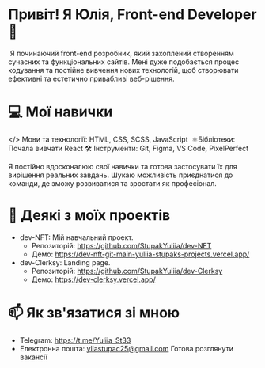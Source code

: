 # Привіт! Я Юлія, Front-end Developer  👋
​  Я починаючий front-end розробник, який захоплений створенням сучасних та функціональних сайтів. 
  Мені дуже подобається процес кодування та постійне вивчення нових технологій, щоб створювати ефективні та естетично привабливі веб-рішення.

# ​💻 Мої навички
   </> ​Мови та технології: HTML, CSS, SCSS, JavaScript
  ​ ⚛️ ​Бібліотеки: Почала вивчати React
   🛠️ ​Інструменти: Git, Figma, VS Code, PixelPerfect
  
  ​Я постійно вдосконалюю свої навички та готова застосувати їх для вирішення реальних завдань. 
  Шукаю можливість приєднатися до команди, де зможу розвиватися та зростати як професіонал.

# 🚀 Деякі з моїх проектів
  * dev-NFT: Мій навчальний проект.
    * Репозиторій: https://github.com/StupakYuliia/dev-NFT
    * Демо: https://dev-nft-git-main-yuliia-stupaks-projects.vercel.app/
  * dev-Clerksy: Landing page.
    * Репозиторій: https://github.com/StupakYuliia/dev-Clerksy
    * Демо: https://dev-clerksy.vercel.app/

# 📫 Як зв'язатися зі мною
  * Telegram: https://t.me/Yuliia_St33
  * Електронна пошта: yliastupac25@gmail.com
Готова розглянути вакансії
